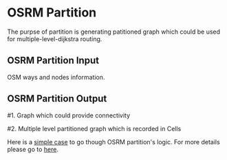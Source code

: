# OSRM Partition

The purpse of partition is generating patitioned graph which could be used for multiple-level-dijkstra routing.

## OSRM Partition Input
OSM ways and nodes information.

## OSRM Partition Output
#1. Graph which could provide connectivity


#2. Multiple level partitioned graph which is recorded in Cells

Here is a [simple case](./partition/osrm_partition_simple_case.md) to go though OSRM partition's logic.  For more details please go to [here](./partition/osrm_partition_detail.md).


